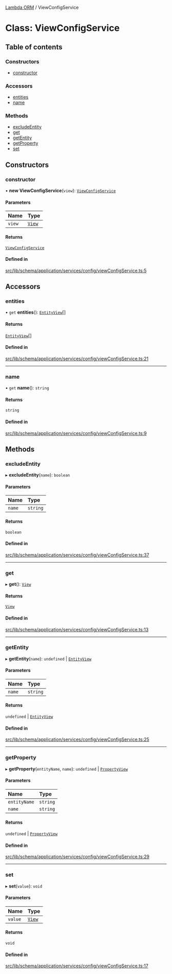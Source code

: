 [Lambda ORM](../README.md) / ViewConfigService

# Class: ViewConfigService

## Table of contents

### Constructors

- [constructor](ViewConfigService.md#constructor)

### Accessors

- [entities](ViewConfigService.md#entities)
- [name](ViewConfigService.md#name)

### Methods

- [excludeEntity](ViewConfigService.md#excludeentity)
- [get](ViewConfigService.md#get)
- [getEntity](ViewConfigService.md#getentity)
- [getProperty](ViewConfigService.md#getproperty)
- [set](ViewConfigService.md#set)

## Constructors

### constructor

• **new ViewConfigService**(`view`): [`ViewConfigService`](ViewConfigService.md)

#### Parameters

| Name | Type |
| :------ | :------ |
| `view` | [`View`](../interfaces/View.md) |

#### Returns

[`ViewConfigService`](ViewConfigService.md)

#### Defined in

[src/lib/schema/application/services/config/viewConfigService.ts:5](https://github.com/FlavioLionelRita/lambdaorm/blob/bea17731/src/lib/schema/application/services/config/viewConfigService.ts#L5)

## Accessors

### entities

• `get` **entities**(): [`EntityView`](../interfaces/EntityView.md)[]

#### Returns

[`EntityView`](../interfaces/EntityView.md)[]

#### Defined in

[src/lib/schema/application/services/config/viewConfigService.ts:21](https://github.com/FlavioLionelRita/lambdaorm/blob/bea17731/src/lib/schema/application/services/config/viewConfigService.ts#L21)

___

### name

• `get` **name**(): `string`

#### Returns

`string`

#### Defined in

[src/lib/schema/application/services/config/viewConfigService.ts:9](https://github.com/FlavioLionelRita/lambdaorm/blob/bea17731/src/lib/schema/application/services/config/viewConfigService.ts#L9)

## Methods

### excludeEntity

▸ **excludeEntity**(`name`): `boolean`

#### Parameters

| Name | Type |
| :------ | :------ |
| `name` | `string` |

#### Returns

`boolean`

#### Defined in

[src/lib/schema/application/services/config/viewConfigService.ts:37](https://github.com/FlavioLionelRita/lambdaorm/blob/bea17731/src/lib/schema/application/services/config/viewConfigService.ts#L37)

___

### get

▸ **get**(): [`View`](../interfaces/View.md)

#### Returns

[`View`](../interfaces/View.md)

#### Defined in

[src/lib/schema/application/services/config/viewConfigService.ts:13](https://github.com/FlavioLionelRita/lambdaorm/blob/bea17731/src/lib/schema/application/services/config/viewConfigService.ts#L13)

___

### getEntity

▸ **getEntity**(`name`): `undefined` \| [`EntityView`](../interfaces/EntityView.md)

#### Parameters

| Name | Type |
| :------ | :------ |
| `name` | `string` |

#### Returns

`undefined` \| [`EntityView`](../interfaces/EntityView.md)

#### Defined in

[src/lib/schema/application/services/config/viewConfigService.ts:25](https://github.com/FlavioLionelRita/lambdaorm/blob/bea17731/src/lib/schema/application/services/config/viewConfigService.ts#L25)

___

### getProperty

▸ **getProperty**(`entityName`, `name`): `undefined` \| [`PropertyView`](../interfaces/PropertyView.md)

#### Parameters

| Name | Type |
| :------ | :------ |
| `entityName` | `string` |
| `name` | `string` |

#### Returns

`undefined` \| [`PropertyView`](../interfaces/PropertyView.md)

#### Defined in

[src/lib/schema/application/services/config/viewConfigService.ts:29](https://github.com/FlavioLionelRita/lambdaorm/blob/bea17731/src/lib/schema/application/services/config/viewConfigService.ts#L29)

___

### set

▸ **set**(`value`): `void`

#### Parameters

| Name | Type |
| :------ | :------ |
| `value` | [`View`](../interfaces/View.md) |

#### Returns

`void`

#### Defined in

[src/lib/schema/application/services/config/viewConfigService.ts:17](https://github.com/FlavioLionelRita/lambdaorm/blob/bea17731/src/lib/schema/application/services/config/viewConfigService.ts#L17)
